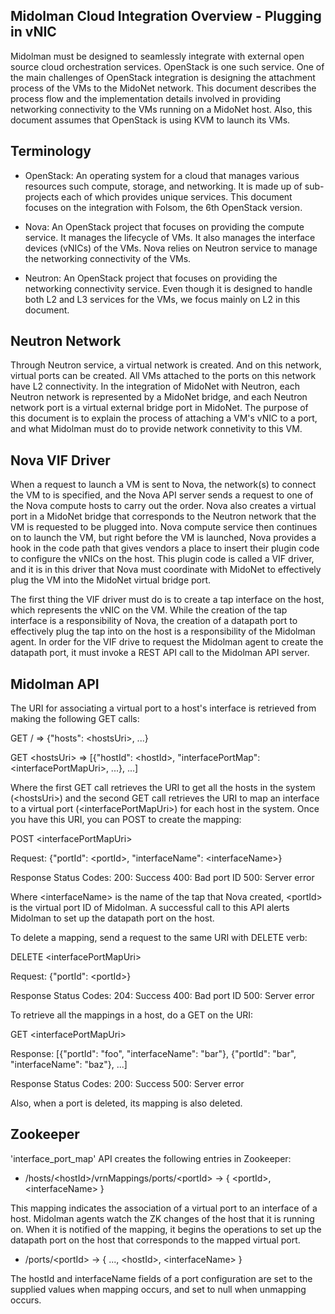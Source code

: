 ## Midolman Cloud Integration Overview - Plugging in vNIC

Midolman must be designed to seamlessly integrate with external open source
cloud orchestration services.  OpenStack is one such service. One of the
main challenges of OpenStack integration is designing the attachment 
process of the VMs to the MidoNet network.  This document describes the
process flow and the implementation details involved in providing networking
connectivity to the VMs running on a MidoNet host.  Also, this document
assumes that OpenStack is using KVM to launch its VMs.

## Terminology

- OpenStack: An operating system for a cloud that manages various resources
such compute, storage, and networking.  It is made up of sub-projects each
of which provides unique services.  This document focuses on the integration
with Folsom, the 6th OpenStack version.

- Nova: An OpenStack project that focuses on providing the compute service.
It manages the lifecycle of VMs.  It also manages the interface devices
(vNICs) of the VMs.  Nova relies on Neutron service to manage the networking
connectivity of the VMs.

- Neutron: An OpenStack project that focuses on providing the networking
connectivity service.  Even though it is designed to handle both L2 and
L3 services for the VMs, we focus mainly on L2 in this document.

## Neutron Network

Through Neutron service, a virtual network is created.  And on this network,
virtual ports can be created.  All VMs attached to the ports on this network
have L2 connectivity.  In the integration of MidoNet with Neutron, each
Neutron network is represented by a MidoNet bridge, and each Neutron network
port is a virtual external bridge port in MidoNet.  The purpose of this
document is to explain the process of attaching a VM's vNIC to a port, and
what Midolman must do to provide network connetivity to this VM.

## Nova VIF Driver

When a request to launch a VM is sent to Nova, the network(s) to connect the
VM to is specified, and the Nova API server sends a request to one of
the Nova compute hosts to carry out the order.  Nova also creates a virtual
port in a MidoNet bridge that corresponds to the Neutron network that the VM
is requested to be plugged into.  Nova compute service then continues on to
launch the VM, but right before the VM is launched, Nova provides a hook in
the code path that gives vendors a place to insert their plugin code to
configure the vNICs on the host.  This plugin code is called a VIF driver, and
it is in this driver that Nova must coordinate with MidoNet to effectively plug
the VM into the MidoNet virtual bridge port.

The first thing the VIF driver must do is to create a tap interface on the
host, which represents the vNIC on the VM.  While the creation of the tap
interface is a responsibility of Nova, the creation of a datapath port to
effectively plug the tap into on the host is a responsibility of the Midolman
agent.  In order for the VIF drive to request the Midolman agent to create the
datapath port, it must invoke a REST API call to the Midolman API server.


## Midolman API

The URI for associating a virtual port to a host's interface is retrieved from
making the following GET calls:

GET / 
=> {"hosts": &lt;hostsUri&gt;, ...}

GET &lt;hostsUri>
=> [{"hostId": &lt;hostId&gt;, "interfacePortMap": &lt;interfacePortMapUri&gt;, ...},
    ...]

Where the first GET call retrieves the URI to get all the hosts in the system
(&lt;hostsUri>) and the second GET call retrieves the URI to map an interface to a
virtual port (&lt;interfacePortMapUri&gt;) for each host in the system.  Once you
have this URI, you can POST to create the mapping:

POST &lt;interfacePortMapUri&gt;

Request:
{"portId": &lt;portId&gt;, "interfaceName": &lt;interfaceName&gt;}

Response Status Codes:
200: Success
400: Bad port ID
500: Server error

Where &lt;interfaceName&gt; is the name of the tap that Nova created, &lt;portId&gt; 
is the virtual port ID of Midolman.  A successful call to this API alerts Midolman to
set up the datapath port on the host. 

To delete a mapping, send a request to the same URI with DELETE verb:

DELETE &lt;interfacePortMapUri&gt;

Request:
{"portId": &lt;portId&gt;}

Response Status Codes:
204: Success
400: Bad port ID
500: Server error

To retrieve all the mappings in a host, do a GET on the URI:

GET &lt;interfacePortMapUri&gt;

Response:
[{"portId": "foo", "interfaceName": "bar"},
 {"portId": "bar", "interfaceName": "baz"},
 ...]

Response Status Codes:
200: Success
500: Server error

Also, when a port is deleted, its mapping is also deleted.


## Zookeeper

'interface_port_map' API creates the following entries in Zookeeper:

- /hosts/&lt;hostId&gt;/vrnMappings/ports/&lt;portId&gt; -> { &lt;portId&gt;, &lt;interfaceName&gt; }

This mapping indicates the association of a virtual port to an interface of a
host.  Midolman agents watch the ZK changes of the host that it is running on.
When it is notified of the mapping, it begins the operations to set up the
datapath port on the host that corresponds to the mapped virtual port.
 
- /ports/&lt;portId&gt; -> { ..., &lt;hostId&gt;, &lt;interfaceName&gt; } 

The hostId and interfaceName fields of a port configuration are set to the
supplied values when mapping occurs, and set to null when unmapping occurs.

